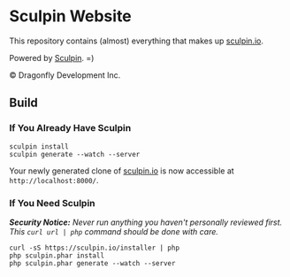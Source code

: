 Sculpin Website
===============

This repository contains (almost) everything that makes up
[sculpin.io](http://sculpin.io).

Powered by [Sculpin](https://github.com/sculpin/sculpin). =)

&copy; Dragonfly Development Inc.


Build
-----

### If You Already Have Sculpin

    sculpin install
    sculpin generate --watch --server

Your newly generated clone of [sculpin.io](https://sculpin.io) is now
accessible at `http://localhost:8000/`.

### If You Need Sculpin

***Security Notice:*** *Never run anything you haven't personally reviewed
first. This `curl url | php` command should be done with care.*

    curl -sS https://sculpin.io/installer | php
    php sculpin.phar install
    php sculpin.phar generate --watch --server
